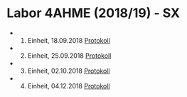 # Labor 4AHME (2018/19) - SX

-   1.  Einheit, 18.09.2018  [Protokoll](https://github.com/HTLMechatronics/m15-la1-sx/blob/volalm15/protokoll_g3_volalm15_2018-09-18.md)
-   2.  Einheit, 25.09.2018  [Protokoll](https://github.com/HTLMechatronics/m15-la1-sx/blob/volalm15/protokoll_g3_volalm15_2018-09-25.md)
-   3.  Einheit, 02.10.2018  [Protokoll](https://github.com/HTLMechatronics/m15-la1-sx/blob/volalm15/protokoll_g3_volalm15_2018-10-02.md)

-   4. Einheit, 04.12.2018   [Protokoll](https://github.com/HTLMechatronics/m15-la1-sx/blob/volalm15/protokoll_g3_volalm15_2018-12-04.md)
